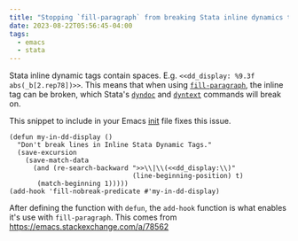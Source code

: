 ```yaml
---
title: "Stopping `fill-paragraph` from breaking Stata inline dynamics tags"
date: 2023-08-22T05:56:45-04:00
tags:
  - emacs
  - stata
---
```


Stata inline dynamic tags contain spaces. E.g.
`<<dd_display: %9.3f abs(_b[2.rep78])>>`. This means that when using
[`fill-paragraph`](https://www.gnu.org/software/emacs/manual/html_node/emacs/Fill-Commands.html),
the inline tag can be broken, which Stata's
[`dyndoc`](https://www.stata.com/manuals/rptdyndoc.pdf) and
[`dyntext`](https://www.stata.com/manuals/rptdyntext.pdf) commands will break
on.

This snippet to include in your Emacs
[init](https://github.com/josherrickson/dotfiles/blob/main/init.el) file fixes
this issue.

```
(defun my-in-dd-display ()
  "Don't break lines in Inline Stata Dynamic Tags."
  (save-excursion
    (save-match-data
      (and (re-search-backward ">>\\|\\(<<dd_display:\\)"
                               (line-beginning-position) t)
       (match-beginning 1)))))
(add-hook 'fill-nobreak-predicate #'my-in-dd-display)
```

After defining the function with `defun`, the `add-hook` function is what
enables it's use with `fill-paragraph`. This comes from
<https://emacs.stackexchange.com/a/78562>
